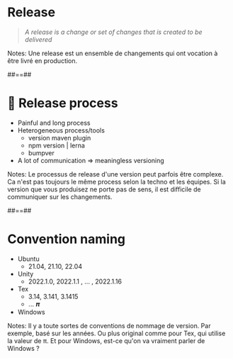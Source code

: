 <!-- .slide: class="quote-slide" -->
# Release

<blockquote>
<cite>
  A release is a change or set of changes that is created to be delivered
</cite>
</blockquote>

Notes: Une release est un ensemble de changements qui ont vocation à être livré en production.

##==##
# 💪 Release process

- Painful and long process
- Heterogeneous process/tools
  - version maven plugin
  - npm version | lerna 
  - bumpver 
- A lot of communication => meaningless versioning
<!-- .element: class="list-fragment" -->


Notes: Le processus de release d'une version peut parfois être complexe.
Ca n'est pas toujours le même process selon la techno et les équipes.
Si la version que vous produisez ne porte pas de sens, il est difficile de communiquer sur les changements.

##==##

# Convention naming

- Ubuntu
  - 21.04, 21.10, 22.04
- Unity
  - 2022.1.0, 2022.1.1 , ... , 2022.1.16
- Tex
  - 3.14, 3.141, 3.1415 
  - ... 𝝅
- Windows
<!-- .element: class="list-fragment" -->

Notes: Il y a toute sortes de conventions de nommage de version.
Par exemple, basé sur les années.
Ou plus original comme pour Tex, qui utilise la valeur de π.
Et pour Windows, est-ce qu'on va vraiment parler de Windows ? 
